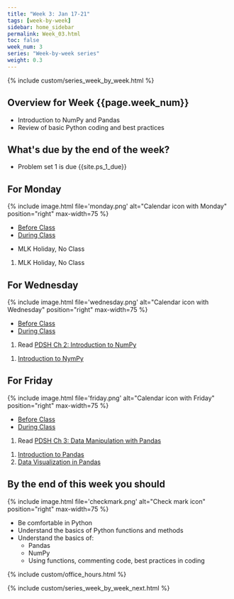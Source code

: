 ```yaml
---
title: "Week 3: Jan 17-21"
tags: [week-by-week]
sidebar: home_sidebar
permalink: Week_03.html
toc: false
week_num: 3
series: "Week-by-week series"
weight: 0.3
---
```


{% include custom/series_week_by_week.html %}

## Overview for Week {{page.week_num}}

* Introduction to NumPy and Pandas
* Review of basic Python coding and best practices

## What's due by the end of the week?

* Problem set 1 is due {{site.ps_1_due}}

## For Monday

{% include image.html file='monday.png' alt="Calendar icon with Monday" position="right" max-width=75 %}

<ul id="MondayTabs" class="nav nav-tabs">
    <li class="active"><a href="#MonBefore" data-toggle="tab">Before Class</a></li>
    <li><a href="#MonDuring" data-toggle="tab">During Class</a></li>
</ul>
<div class="tab-content">
  <div role="tabpanel" class="tab-pane active" id="MonBefore">
    <ul>
      <li>MLK Holiday, No Class</li>
    </ul>
  </div>
  <div role="tabpanel" class="tab-pane" id="MonDuring">
    <ol>
      <li>MLK Holiday, No Class</li>
    </ol>
  </div>
</div>

## For Wednesday

{% include image.html file='wednesday.png' alt="Calendar icon with Wednesday" position="right" max-width=75 %}

<ul id="WednesdayTabs" class="nav nav-tabs">
    <li class="active"><a href="#WedBefore" data-toggle="tab">Before Class</a></li>
    <li><a href="#WedDuring" data-toggle="tab">During Class</a></li>
</ul>
<div class="tab-content">
    <div role="tabpanel" class="tab-pane active" id="WedBefore">
    <ol>
      <li>Read <a href="https://jakevdp.github.io/PythonDataScienceHandbook/02.00-introduction-to-numpy.html">PDSH Ch 2: Introduction to NumPy</a></li>
    </ol>
  </div>
 
  <div role="tabpanel" class="tab-pane" id="WedDuring">
    <ol>
      <li><a href="https://github.com/AIBiology/Jupyter_Content/blob/main/03_Intro_to_Numpy_Student.ipynb">Introduction to NymPy</a></li>
    </ol>
  </div>
</div>
    
## For Friday

{% include image.html file='friday.png' alt="Calendar icon with Friday" position="right" max-width=75 %}

<ul id="FridayTabs" class="nav nav-tabs">
    <li class="active"><a href="#FriBefore" data-toggle="tab">Before Class</a></li>
    <li><a href="#FriDuring" data-toggle="tab">During Class</a></li>
</ul>
<div class="tab-content">
    <div role="tabpanel" class="tab-pane active" id="FriBefore">
      <ol>
        <li>Read <a href="https://jakevdp.github.io/PythonDataScienceHandbook/03.00-introduction-to-pandas.html">PDSH Ch 3: Data Manipulation with Pandas</a></li>
    </ol>
    </div>
    <div role="tabpanel" class="tab-pane" id="FriDuring">
      <ol>
        <li><a href="https://github.com/AIBiology/Jupyter_Content/blob/main/04_Intro_to_Pandas_student.ipynb">Introduction to Pandas</a></li>
        <li><a href="https://github.com/AIBiology/Jupyter_Content/blob/main/05_Pandas_data_vis.ipynb">Data Visualization in Pandas</a></li>
      </ol>
    </div>
</div>

## By the end of this week you should

{% include image.html file='checkmark.png' alt="Check mark icon" position="right" max-width=75 %}

* Be comfortable in Python
* Understand the basics of Python functions and methods
* Understand the basics of:
  * Pandas
  * NumPy
  * Using functions, commenting code, best practices in coding

{% include custom/office_hours.html %}

{% include custom/series_week_by_week_next.html %}